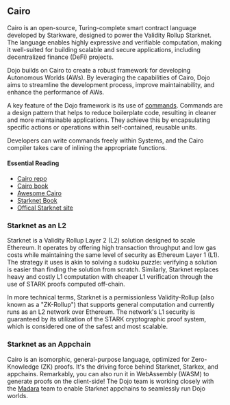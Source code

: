 ## Cairo

Cairo is an open-source, Turing-complete smart contract language developed by Starkware, designed to power the Validity Rollup Starknet. The language enables highly expressive and verifiable computation, making it well-suited for building scalable and secure applications, including decentralized finance (DeFi) projects.

Dojo builds on Cairo to create a robust framework for developing Autonomous Worlds (AWs). By leveraging the capabilities of Cairo, Dojo aims to streamline the development process, improve maintainability, and enhance the performance of AWs.

A key feature of the Dojo framework is its use of [commands](./framework/commands.md). Commands are a design pattern that helps to reduce boilerplate code, resulting in cleaner and more maintainable applications. They achieve this by encapsulating specific actions or operations within self-contained, reusable units.

Developers can write commands freely within Systems, and the Cairo compiler takes care of inlining the appropriate functions. 

#### Essential Reading
- [Cairo repo](https://github.com/starkware-libs/cairo)
- [Cairo book](https://cairo-book.github.io/)
- [Awesome Cairo](https://github.com/auditless/awesome-cairo)
- [Starknet Book](https://book.starknet.io/)
- [Offical Starknet site](https://www.starknet.io/en)


### Starknet as an L2

Starknet is a Validity Rollup Layer 2 (L2) solution designed to scale Ethereum. It operates by offering high transaction throughput and low gas costs while maintaining the same level of security as Ethereum Layer 1 (L1). The strategy it uses is akin to solving a sudoku puzzle: verifying a solution is easier than finding the solution from scratch. Similarly, Starknet replaces heavy and costly L1 computation with cheaper L1 verification through the use of STARK proofs computed off-chain.

In more technical terms, Starknet is a permissionless Validity-Rollup (also known as a "ZK-Rollup") that supports general computation and currently runs as an L2 network over Ethereum. The network's L1 security is guaranteed by its utilization of the STARK cryptographic proof system, which is considered one of the safest and most scalable.

### Starknet as an Appchain

Cairo is an isomorphic, general-purpose language, optimized for Zero-Knowledge (ZK) proofs. It's the driving force behind Starknet, Starkex, and appchains. Remarkably, you can also run it in WebAssembly (WASM) to generate proofs on the client-side! The Dojo team is working closely with the [Madara](https://github.com/keep-starknet-strange/madara) team to enable Starknet appchains to seamlessly run Dojo worlds.
